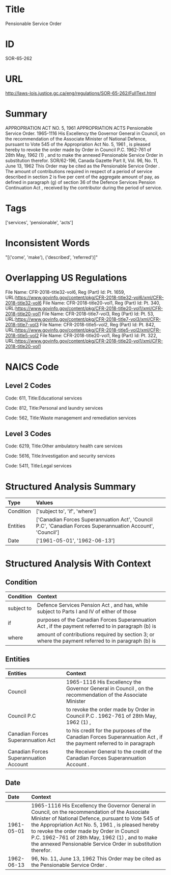 # Title
Pensionable Service Order


# ID
SOR-65-262

# URL
http://laws-lois.justice.gc.ca/eng/regulations/SOR-65-262/FullText.html


# Summary
APPROPRIATION ACT NO.
5, 1961 APPROPRIATION ACTS Pensionable Service Order.
1965-1116 His Excellency the Governor General in Council, on the recommendation of the Associate Minister of National Defence, pursuant to Vote 545 of the  Appropriation Act No. 5, 1961 , is pleased hereby to revoke the order made by Order in Council P.C. 1962-761 of 28th May, 1962 (1) , and to make the annexed  Pensionable Service Order  in substitution therefor.
SOR/62-196,  Canada Gazette  Part II, Vol. 96, No. 11, June 13, 1962 This Order may be cited as the  Pensionable Service Order .
The amount of contributions required in respect of a period of service described in section 2 is five per cent of the aggregate amount of pay, as defined in paragraph (g) of section 36 of the  Defence Services Pension Continuation Act , received by the contributor during the period of service.


# Tags
['services', 'pensionable', 'acts']


# Inconsistent Words
"[('come', 'make'), ('described', 'referred')]"


# Overlapping US Regulations
File Name: CFR-2018-title32-vol6, Reg (Part) Id: Pt. 1659, URL:https://www.govinfo.gov/content/pkg/CFR-2018-title32-vol6/xml/CFR-2018-title32-vol6
File Name: CFR-2018-title20-vol1, Reg (Part) Id: Pt. 340, URL:https://www.govinfo.gov/content/pkg/CFR-2018-title20-vol1/xml/CFR-2018-title20-vol1
File Name: CFR-2018-title7-vol3, Reg (Part) Id: Pt. 53, URL:https://www.govinfo.gov/content/pkg/CFR-2018-title7-vol3/xml/CFR-2018-title7-vol3
File Name: CFR-2018-title5-vol2, Reg (Part) Id: Pt. 842, URL:https://www.govinfo.gov/content/pkg/CFR-2018-title5-vol2/xml/CFR-2018-title5-vol2
File Name: CFR-2018-title20-vol1, Reg (Part) Id: Pt. 322, URL:https://www.govinfo.gov/content/pkg/CFR-2018-title20-vol1/xml/CFR-2018-title20-vol1



# NAICS Code
## Level 2 Codes
Code: 611, Title:Educational services

Code: 812, Title:Personal and laundry services

Code: 562, Title:Waste management and remediation services




## Level 3 Codes
Code: 6219, Title:Other ambulatory health care services

Code: 5616, Title:Investigation and security services

Code: 5411, Title:Legal services







# Structured Analysis Summary
| Type      | Values                                                                                                     |
|:----------|:-----------------------------------------------------------------------------------------------------------|
| Condition | ['subject to', 'if', 'where']                                                                              |
| Entities  | ['Canadian Forces Superannuation Act', 'Council P.C', 'Canadian Forces Superannuation Account', 'Council'] |
| Date      | ['1961-05-01', '1962-06-13']                                                                               |


# Structured Analysis With Context
 


## Condition
| Condition   | Context                                                                                             |
|:------------|:----------------------------------------------------------------------------------------------------|
| subject to  | Defence Services Pension Act , and has, while subject to Parts I and IV of either of those          |
| if          | purposes of the Canadian Forces Superannuation Act , if the payment referred to in paragraph (b) is |
| where       | amount of contributions required by section 3; or where the payment referred to in paragraph (b) is |


## Entities
| Entities                               | Context                                                                                                            |
|:---------------------------------------|:-------------------------------------------------------------------------------------------------------------------|
| Council                                | 1965-1116 His Excellency the Governor General in  Council , on the recommendation of the Associate Minister        |
| Council P.C                            | to revoke the order made by Order in Council P.C . 1962-761 of 28th May, 1962 (1) ,                                |
| Canadian Forces Superannuation Act     | to his credit for the purposes of the Canadian Forces Superannuation Act , if the payment referred to in paragraph |
| Canadian Forces Superannuation Account | the Receiver General to the credit of the Canadian Forces Superannuation Account  .                                |


## Date
| Date       | Context                                                                                                                                                                                                                                                                                                                                                                        |
|:-----------|:-------------------------------------------------------------------------------------------------------------------------------------------------------------------------------------------------------------------------------------------------------------------------------------------------------------------------------------------------------------------------------|
| 1961-05-01 | 1965-1116 His Excellency the Governor General in Council, on the recommendation of the Associate Minister of National Defence, pursuant to Vote 545 of the  Appropriation Act No. 5, 1961 , is pleased hereby to revoke the order made by Order in Council P.C. 1962-761 of 28th May, 1962 (1) , and to make the annexed  Pensionable Service Order  in substitution therefor. |
| 1962-06-13 | 96, No. 11, June 13, 1962 This Order may be cited as the  Pensionable Service Order .                                                                                                                                                                                                                                                                                          |


